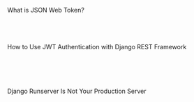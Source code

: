 What is JSON Web Token?<br>
<br>
<br>
<br>
<br>
How to Use JWT Authentication with Django REST Framework<br>
<br>
<br>
<br>
<br>
<br>
Django Runserver Is Not Your Production Server<br>
<br>
<br>
<br>
<br>
